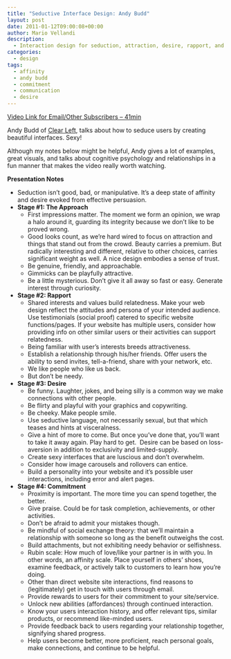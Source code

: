 ```yaml
---
title: "Seductive Interface Design: Andy Budd"
layout: post
date: 2011-01-12T09:00:08+00:00
author: Mario Vellandi
description:
  - Interaction design for seduction, attraction, desire, rapport, and commitment. Andy Budd describes web and interface design principles that build relationships.
categories:
  - design
tags:
  - affinity
  - andy budd
  - commitment
  - communication
  - desire
---
```

[Video Link for Email/Other Subscribers &#8211; 41min](http://www.vimeo.com/7730620)

Andy Budd of [Clear Left](http://clearleft.com/), talks about how to seduce users by creating beautiful interfaces. Sexy!

Although my notes below might be helpful, Andy gives a lot of examples, great visuals, and talks about cognitive psychology and relationships in a fun manner that makes the video really worth watching.

__Presentation Notes__

  * Seduction isn&#8217;t good, bad, or manipulative. It&#8217;s a deep state of affinity and desire evoked from effective persuasion.
  * **Stage #1: The Approach**
      * First impressions matter. The moment we form an opinion, we wrap a halo around it, guarding its integrity because we don&#8217;t like to be proved wrong.
      * Good looks count, as we&#8217;re hard wired to focus on attraction and things that stand out from the crowd. Beauty carries a premium. But radically interesting and different, relative to other choices, carries significant weight as well. A nice design embodies a sense of trust.
      * Be genuine, friendly, and approachable.
      * Gimmicks can be playfully attractive.
      * Be a little mysterious. Don&#8217;t give it all away so fast or easy. Generate interest through curiosity.
  * **Stage #2: Rapport**
      * Shared interests and values build relatedness. Make your web design reflect the attitudes and persona of your intended audience. Use testimonials (social proof) catered to specific website functions/pages. If your website has multiple users, consider how providing info on other similar users or their activities can support relatedness.
      * Being familiar with user&#8217;s interests breeds attractiveness.
      * Establish a relationship through his/her friends. Offer users the ability to send invites, tell-a-friend, share with your network, etc.
      * We like people who like us back.
      * But don&#8217;t be needy.
  * **Stage #3: Desire**
      * Be funny. Laughter, jokes, and being silly is a common way we make connections with other people.
      * Be flirty and playful with your graphics and copywriting.
      * Be cheeky. Make people smile.
      * Use seductive language, not necessarily sexual, but that which teases and hints at visceralness.
      * Give a hint of more to come. But once you&#8217;ve done that, you&#8217;ll want to take it away again. Play hard to get.  Desire can be based on loss-aversion in addition to exclusivity and limited-supply.
      * Create sexy interfaces that are luscious and don&#8217;t overwhelm.
      * Consider how image carousels and rollovers can entice.
      * Build a personality into your website and it&#8217;s possible user interactions, including error and alert pages.
  * **Stage #4: Commitment**
      * Proximity is important. The more time you can spend together, the better.
      * Give praise. Could be for task completion, achievements, or other activities.
      * Don&#8217;t be afraid to admit your mistakes though.
      * Be mindful of social exchange theory: that we&#8217;ll maintain a relationship with someone so long as the benefit outweighs the cost.
      * Build attachments, but not exhibiting needy behavior or selfishness.
      * Rubin scale: How much of love/like your partner is in with you. In other words, an affinity scale. Place yourself in others&#8217; shoes, examine feedback, or actively talk to customers to learn how you&#8217;re doing.
      * Other than direct website site interactions, find reasons to (legitimately) get in touch with users through email.
      * Provide rewards to users for their commitment to your site/service.
      * Unlock new abilities (affordances) through continued interaction.
      * Know your users interaction history, and offer relevant tips, similar products, or recommend like-minded users.
      * Provide feedback back to users regarding your relationship together, signifying shared progress.
      * Help users become better, more proficient, reach personal goals, make connections, and continue to be helpful.

